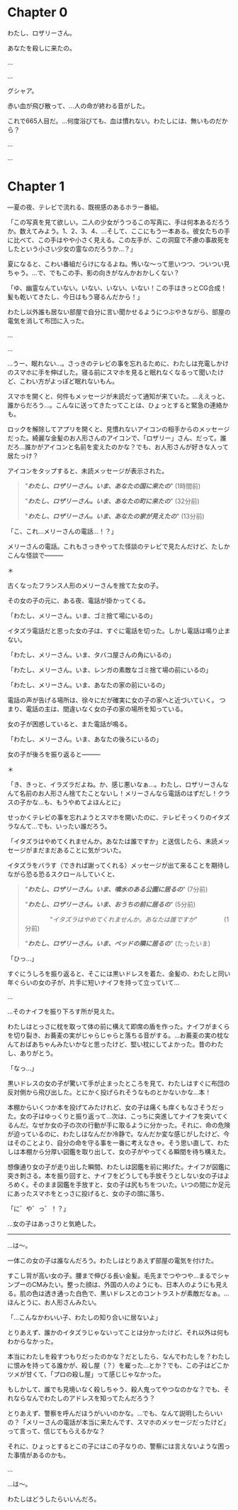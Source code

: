 # Chapter 0

わたし、ロザリーさん。

あなたを殺しに来たの。

…

…

グシャア。

赤い血が飛び散って、…人の命が終わる音がした。

これで665人目だ。…何度浴びても、血は慣れない。わたしには、無いものだから？

…

…

# Chapter 1

―夏の夜、テレビで流れる、既視感のあるホラー番組。

「この写真を見て欲しい。二人の少女がうつるこの写真に、手は何本あるだろうか。数えてみよう。1、2、3、4、…そして、ここにもう一本ある。彼女たちの手に比べて、この手はやや小さく見える。この左手が、この洞窟で不慮の事故死をしたという小さい少女の霊なのだろうか…？」

夏になると、こわい番組だらけになるよね。怖いな〜って思いつつ、ついつい見ちゃう。…で、でもこの手、影の向きがなんかおかしくない？

「ゆ、幽霊なんていない。いない、いない、いない！この手はきっとCG合成！髪も乾いてきたし、今日はもう寝るんだから！」

わたし以外誰も居ない部屋で自分に言い聞かせるようにつぶやきながら、部屋の電気を消して布団に入った。

…

…

…うー、眠れない…。さっきのテレビの事を忘れるために、わたしは充電しかけのスマホに手を伸ばした。寝る前にスマホを見ると眠れなくなるって聞いたけど、こわい方がよっぽど眠れないもん。

スマホを開くと、何件もメッセージが未読だって通知が来ていた。…ええっと、誰からだろう…。こんなに送ってきたってことは、ひょっとすると緊急の連絡かも。

ロックを解除してアプリを開くと、見慣れないアイコンの相手からのメッセージだった。綺麗な金髪のお人形さんのアイコンで、「ロザリー」さん、だって。誰だろ…誰かがアイコンと名前を変えたのかな？でも、お人形さんが好きな人って居たっけ？

アイコンをタップすると、未読メッセージが表示された。

> "***わたし、ロザリーさん。いま、あなたの国に来たの***"
>  (1時間前)
>
> "***わたし、ロザリーさん。いま、あなたの町に来たの***"
>  (32分前)
>
> "***わたし、ロザリーさん。いま、あなたの家が見えたの***"
>  (13分前)

「こ、これ…メリーさんの電話…！？」

メリーさんの電話。これもさっきやってた怪談のテレビで見たんだけど、たしかこんな怪談で―――

＊

古くなったフランス人形のメリーさんを捨てた女の子。

その女の子の元に、ある夜、電話が掛かってくる。

「わたし、メリーさん。いま、ゴミ捨て場にいるの」

イタズラ電話だと思った女の子は、すぐに電話を切った。しかし電話は鳴り止まない。

「わたし、メリーさん。いま、タバコ屋さんの角にいるの」

「わたし、メリーさん。いま、レンガの素敵なゴミ捨て場の前にいるの」

「わたし、メリーさん。いま、あなたの家の前にいるの」

電話の声が告げる場所は、徐々にだが確実に女の子の家へと近づいていく。
つまり、電話の主は、間違いなく女の子の家の場所を知っている。

女の子が困惑していると、また電話が鳴る。

「わたし、メリーさん。いま、あなたの後ろにいるの」

女の子が後ろを振り返ると―――

＊

「き、きっと、イラズラだよね。か、感じ悪いなぁ…。わたし、ロザリーさんなんて名前のお人形さん捨てたことないし！メリーさんなら電話のはずだし！クラスの子かな…も、もうやめてよほんとに<!-- 友達がいないとか、いじめられてるとか、そんな感じがする -->」

せっかくテレビの事を忘れようとスマホを開いたのに、テレビそっくりのイタズラなんて…でも、いったい誰だろう。

「イタズラはやめてくれませんか。あなたは誰ですか」と送信したら、未読メッセージがまだまだあることに気がついた。

イタズラをバラす（できれば謝ってくれる）メッセージが出て来ることを期待しながら恐る恐るスクロールしていくと、

> "***わたし、ロザリーさん。いま、噴水のある公園に居るの***"
> (7分前)
>
> "***わたし、ロザリーさん。いま、おうちの前に居るの***"
> (5分前)
>
> 　　　　"*イタズラはやめてくれませんか。あなたは誰ですか*"
> 　　　　(1分前)
>
> "***わたし、ロザリーさん。いま、ベッドの隣に居るの***"
> (たったいま)

「ひっ…」

すぐにうしろを振り返ると、そこには黒いドレスを着た、金髪の、わたしと同い年ぐらいの女の子が、片手に短いナイフを持って立っていて…

…

…そのナイフを振り下ろす所が見えた。

わたしはとっさに枕を取って体の前に構えて即席の盾を作った。ナイフがまくらを切り裂き、お蕎麦の実がじゃらじゃらと落ちる音がする。…お蕎麦の実の枕なんておばあちゃんみたいかなと思ったけど、堅い枕にしてよかった。昔のわたし、ありがとう。

「なっ…」

黒いドレスの女の子が驚いて手が止まったところを見て、わたしはすぐに布団の反対側から飛び出した。とにかく投げられそうなものとかないかな…本！

本棚からいくつか本を投げてみたけれど、女の子は痛くも痒くもなさそうだった。女の子はゆっくりと振り返って…次は、こっちに突進してナイフを突いてくるんだ。なぜか女の子の次の行動が手に取るように分かった。それに、命の危険が迫っているのに、わたしはなんだか冷静で。なんだか変な感じがしたけど、今はそのことより、自分の命を守る事を一番に考えなきゃ。そう思い直して、わたしは本棚から分厚い図鑑を取り出して、女の子がやってくる瞬間を待ち構えた。
<!-- 人形はごっこ遊びのためのものだ。だから、すでにあるパターンを繰り返すことしかできない -->

想像通り女の子が走り出した瞬間、わたしは図鑑を前に掲げた。ナイフが図鑑に突き刺さる。本を振り回すと、ナイフをどうしても手放そうとしない女の子はよろめく。そのまま図鑑を手放すと、女の子は尻もちをついた。いつの間にか足元にあったスマホをとっさに投げると、女の子の頭に落ち、

「に゛や゛っ゛！？」

…女の子はあっさりと気絶した。

---

…は〜。

一体この女の子は誰なんだろう。わたしはとりあえず部屋の電気を付けた。

すこし背が高い女の子。腰まで伸びる長い金髪。毛先までつやつや…まるでシャンプーのCMみたい。整った顔は、外国の人のようにも、日本人のようにも見える。肌の色は透き通った白色で、黒いドレスとのコントラストが素敵だなぁ。…ほんとうに、お人形さんみたい。

「…こんなかわいい子、わたしの知り合いに居ないよ」

とりあえず、誰かのイタズラじゃないってことは分かったけど、それ以外は何もわからなかった。

本当にわたしを殺すつもりだったのかな？だとしたら、なんでわたしを？わたしに恨みを持ってる誰かが、殺し屋（？）を雇った…とか？でも、この子はどこかツメが甘くて、「プロの殺し屋」って感じじゃなかった。

もしかして、誰でも見境いなく殺しちゃう、殺人鬼ってやつなのかな？でも、それならなんでわたしのアドレスを知ってたんだろう？

とりあえず、警察を呼んだほうがいいのかな。…でも、なんて説明したらいいの？「メリーさんの電話が本当に来たんです、スマホのメッセージだったけど」って言って、信じてもらえるかな？

それに、ひょっとするとこの子にはこの子なりの、警察には言えないような困った事情があるのかも。

…

…は〜。

わたしはどうしたらいいんだろ。